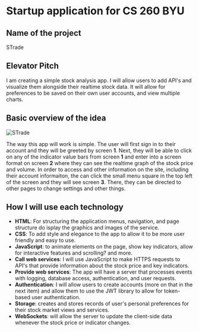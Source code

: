 # Startup application for CS 260 BYU

## Name of the project
STrade 

## Elevator Pitch
I am creating a simple stock analysis app. I will allow users to add API's and visualize them alongside their realtime stock data. It will allow for preferences to be saved on their own user accounts, and view multiple charts.

## Basic overview of the idea
![STrade](https://github.com/deadeyesky/startup/assets/53882236/3d146386-849b-47ec-afab-fce435a20bd2)

The way this app will work is simple. The user will first sign in to their account and they will be greeted by screen **1**. Next, they will be able to click on any of the indicator value bars from screen **1** and enter into a screen format on screen **2** where they can see the realtime graph of the stock price and volume. In order to access and other information on the site, including their account informaiton, the can click the small menu square in the top left of the screen and they will see screen **3**. There, they can be directed to other pages to change settings and other things. 

## How I will use each technology

- **HTML**: For structuring the application menus, navigation, and page structure do isplay the graphics and images of the service.
- **CSS**: To add style and elegance to the app to allow it to be more user friendly and easy to use.
- **JavaScript**: to animate elements on the page, show key indicators, allow for interactive features and scrolling? and more.
- **Call web services**: I will use JavaScript to make HTTPS requests to API's that provide information about the stock price and key indicators.
- **Provide web services**: The app will have a server that processes events with logging, database access, authentication, and user requests.
- **Authentication**: I will allow users to create accounts (more on that in the next item) and allow them to use the JWT library to allow for token-based user authentication. 
- **Storage**: creates and stores records of user's personal preferences for their stock market views and services.
- **WebSockets**: will allow the server to update the client-side data whenever the stock price or indicator changes. 
